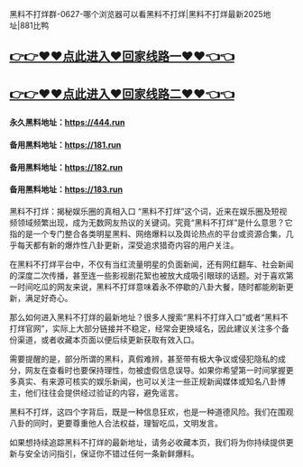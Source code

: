 黑料不打烊群-0627-哪个浏览器可以看黑料不打烊|黑料不打烊最新2025地址|881比鸭

## [👉👉♥♥点此进入♥回家线路一♥♥👈👈](https://unpkg.com/182run/index.html)
## [👉👉♥♥点此进入♥回家线路二♥♥👈👈](https://unpkg.com/182-1run/index.html)

#### 永久黑料地址：https://444.run
#### 备用黑料地址：https://181.run
#### 备用黑料地址：https://182.run
#### 备用黑料地址：https://183.run


黑料不打烊：揭秘娱乐圈的真相入口
“黑料不打烊”这个词，近来在娱乐圈及短视频领域频繁出现，成为无数网友热议的关键词。究竟“黑料不打烊”是什么意思？它指的是一个专门整合各类明星黑料、网络爆料以及舆论热点的平台或资源合集，几乎每天都有新的爆炸性八卦更新，深受追求猎奇内容的用户关注。

在黑料不打烊平台中，不仅有当红流量明星的负面新闻，还有网红翻车、社会新闻的深度二次传播，甚至连一些影视剧花絮也被放大成吸引眼球的话题。对于喜欢第一时间吃瓜的网友来说，黑料不打烊意味着永不停歇的八卦大餐，随时都能刷新更新，满足好奇心。

那么如何进入黑料不打烊的最新地址？很多人搜索“黑料不打烊入口”或者“黑料不打烊官网”，实际上大部分链接并不稳定，经常会更换域名，因此建议关注多个备份渠道，或者收藏本页面以便后续更新获取有效入口。

需要提醒的是，部分所谓的黑料，真假难辨，甚至带有极大争议或侵犯隐私的成分，网友在查看时也要保持理性，勿被虚假信息误导。如果你希望第一时间掌握更多真实、有来源可核实的娱乐新闻，也可以关注一些正规新闻媒体或知名八卦博主，他们往往会提供经过验证的内容，避免谣言。

黑料不打烊，这四个字背后，既是一种信息狂欢，也是一种道德风险。我们在围观八卦的同时，更要尊重他人合法权益，理智吃瓜，文明发言。

如果想持续追踪黑料不打烊的最新地址，请务必收藏本页，我们将为你持续提供更新与安全访问指引，保证你不错过任何一条新鲜爆料。
